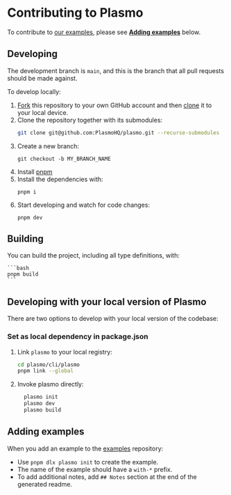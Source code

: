 # Contributing to Plasmo

To contribute to [our examples](https://github.com/PlasmoHQ/examples/), please see **[Adding examples](#adding-examples)** below.

## Developing

The development branch is `main`, and this is the branch that all pull
requests should be made against.

To develop locally:

1. [Fork](https://help.github.com/articles/fork-a-repo/) this repository to your own GitHub account and then [clone](https://help.github.com/articles/cloning-a-repository/) it to your local device.
2. Clone the repository together with its submodules:
   ```bash
   git clone git@github.com:PlasmoHQ/plasmo.git --recurse-submodules
   ```
3. Create a new branch:
   ```
   git checkout -b MY_BRANCH_NAME
   ```
4. Install [pnpm](https://pnpm.io/)
5. Install the dependencies with:
   ```
   pnpm i
   ```
6. Start developing and watch for code changes:
   ```
   pnpm dev
   ```

## Building

You can build the project, including all type definitions, with:

    ```bash
    pnpm build
    ```

## Developing with your local version of Plasmo

There are two options to develop with your local version of the codebase:

### Set as local dependency in package.json

1. Link `plasmo` to your local registry:

   ```sh
   cd plasmo/cli/plasmo
   pnpm link --global
   ```

2. Invoke plasmo directly:

   ```sh
     plasmo init
     plasmo dev
     plasmo build
   ```

## Adding examples

When you add an example to the [examples](examples) repository:

- Use `pnpm dlx plasmo init` to create the example.
- The name of the example should have a `with-*` prefix.
- To add additional notes, add `## Notes` section at the end of the generated readme.

